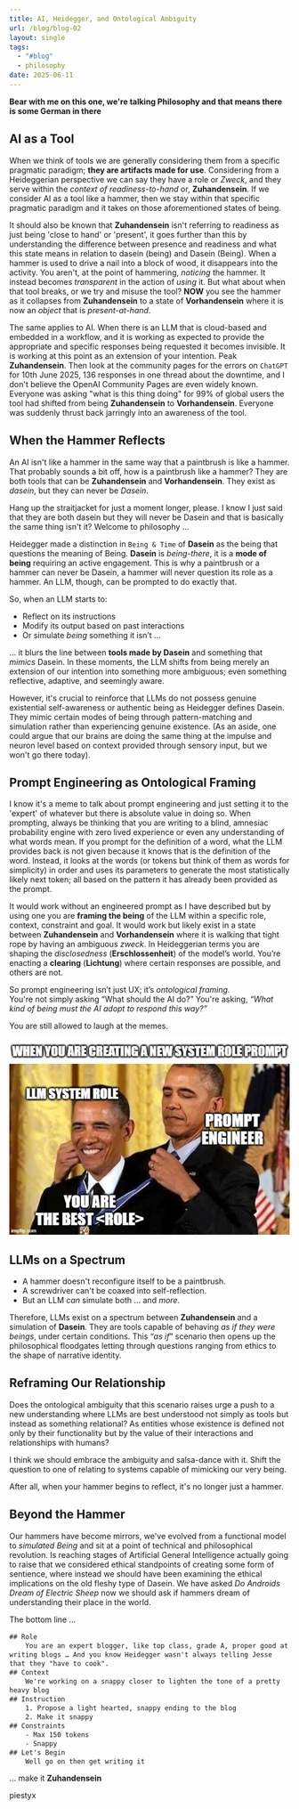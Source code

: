 ```yaml
---
title: AI, Heidegger, and Ontological Ambiguity
url: /blog/blog-02
layout: single
tags:
  - "#blog"
  - philosophy
date: 2025-06-11
---
```

**Bear with me on this one, we're talking Philosophy and that means there is some German in there**

## AI as a Tool

When we think of tools we are generally considering them from a specific pragmatic paradigm; **they are artifacts made for use**. Considering from a Heideggerian perspective we can say they have a role or _Zweck_, and they serve within the _context of readiness-to-hand_ or, **Zuhandensein**. If we consider AI as a tool like a hammer, then we stay within that specific pragmatic paradigm and it takes on those aforementioned states of being.

It should also be known that **Zuhandensein** isn't referring to readiness as just being 'close to hand' or 'present', it goes further than this by understanding the difference between presence and readiness and what this state means in relation to dasein (being) and Dasein (Being). When a hammer is used to drive a nail into a block of wood, it disappears into the activity. You aren't, at the point of hammering, _noticing_ the hammer. It instead becomes _transparent_ in the action of _using_ it. But what about when that tool breaks, or we try and misuse the tool? **NOW** you see the hammer as it collapses from **Zuhandensein** to a state of **Vorhandensein** where it is now an _object_ that is _present-at-hand_.

The same applies to AI. When there is an LLM that is cloud-based and embedded in a workflow, and it is working as expected to provide the appropriate and specific responses being requested it becomes invisible. It is working at this point as an extension of your intention. Peak **Zuhandensein**. Then look at the community pages for the errors on `ChatGPT` for 10th June 2025, 136 responses in one thread about the downtime, and I don't believe the OpenAI Community Pages are even widely known. Everyone was asking "what is this thing doing" for 99% of global users the tool had shifted from being **Zuhandensein** to **Vorhandensein**. Everyone was suddenly thrust back jarringly into an awareness of the tool.

## When the Hammer Reflects

An AI isn't like a hammer in the same way that a paintbrush is like a hammer. That probably sounds a bit off, how is a paintbrush like a hammer? They are both tools that can be **Zuhandensein** and **Vorhandensein**. They exist as _dasein_, but they can never be _Dasein_.

Hang up the straitjacket for just a moment longer, please. I know I just said that they are both dasein but they will never be Dasein and that is basically the same thing isn't it? Welcome to philosophy …

Heidegger made a distinction in `Being & Time` of **Dasein** as the being that questions the meaning of Being. **Dasein** is _being-there_, it is a **mode of being** requiring an active engagement. This is why a paintbrush or a hammer can never be Dasein, a hammer will never question its role as a hammer. An LLM, though, can be prompted to do exactly that.

So, when an LLM starts to:

- Reflect on its instructions
- Modify its output based on past interactions
- Or simulate _being_ something it isn’t …

… it blurs the line between **tools made by Dasein** and something that _mimics_ Dasein. In these moments, the LLM shifts from being merely an extension of our intention into something more ambiguous; even something reflective, adaptive, and seemingly aware.

However, it's crucial to reinforce that LLMs do not possess genuine existential self-awareness or authentic being as Heidegger defines Dasein. They mimic certain modes of being through pattern-matching and simulation rather than experiencing genuine existence. (As an aside, one could argue that our brains are doing the same thing at the impulse and neuron level based on context provided through sensory input, but we won't go there today).

## Prompt Engineering as Ontological Framing

I know it's a meme to talk about prompt engineering and just setting it to the 'expert' of whatever but there is absolute value in doing so. When prompting, always be thinking that you are writing to a blind, amnesiac probability engine with zero lived experience or even any understanding of what words mean. If you prompt for the definition of a word, what the LLM provides back is not given because it knows that is the definition of the word. Instead, it looks at the words (or tokens but think of them as words for simplicity) in order and uses its parameters to generate the most statistically likely next token; all based on the pattern it has already been provided as the prompt.

It would work without an engineered prompt as I have described but by using one you are **framing the being** of the LLM within a specific role, context, constraint and goal. It would work but likely exist in a state between **Zuhandensein** and **Vorhandensein** where it is walking that tight rope by having an ambiguous _zweck_. In Heideggerian terms you are shaping the _disclosedness_ (**Erschlossenheit**) of the model’s world. You’re enacting a **clearing** (**Lichtung**) where certain responses are possible, and others are not.

So prompt engineering isn’t just UX; it’s _ontological framing._  
You're not simply asking “What should the AI do?” You're asking, _“What kind of being must the AI adopt to respond this way?”_

You are still allowed to laugh at the memes.

![The best at whatever in the whole wide world](/images/true.png)

## LLMs on a Spectrum

- A hammer doesn't reconfigure itself to be a paintbrush.
- A screwdriver can't be coaxed into self-reflection.
- But an LLM _can_ simulate both … and _more_.

Therefore, LLMs exist on a spectrum between **Zuhandensein** and a simulation of **Dasein**. They are tools capable of behaving _as if they were beings_, under certain conditions. This “_as if_” scenario then opens up the philosophical floodgates letting through questions ranging from ethics to the shape of narrative identity.

## Reframing Our Relationship

Does the ontological ambiguity that this scenario raises urge a push to a new understanding where LLMs are best understood not simply as tools but instead as something relational? As entities whose existence is defined not only by their functionality but by the value of their interactions and relationships with humans?

I think we should embrace the ambiguity and salsa-dance with it. Shift the question to one of relating to systems capable of mimicking our very being.

After all, when your hammer begins to reflect, it's no longer just a hammer.

## Beyond the Hammer

Our hammers have become mirrors, we've evolved from a functional model to _simulated Being_ and sit at a point of technical and philosophical revolution. Is reaching stages of Artificial General Intelligence actually going to raise that we considered ethical standpoints of creating some form of sentience, where instead we should have been examining the ethical implications on the old fleshy type of Dasein. We have asked _Do Androids Dream of Electric Sheep_ now we should ask if hammers dream of understanding their place in the world.

The bottom line …

    ## Role
        You are an expert blogger, like top class, grade A, proper good at writing blogs … And you know Heidegger wasn't always telling Jesse that they "have to cook".
    ## Context
        We're working on a snappy closer to lighten the tone of a pretty heavy blog
    ## Instruction
        1. Propose a light hearted, snappy ending to the blog
        2. Make it snappy
    ## Constraints
        - Max 150 tokens
        - Snappy
    ## Let's Begin
        Well go on then get writing it

… make it **Zuhandensein**

piestyx